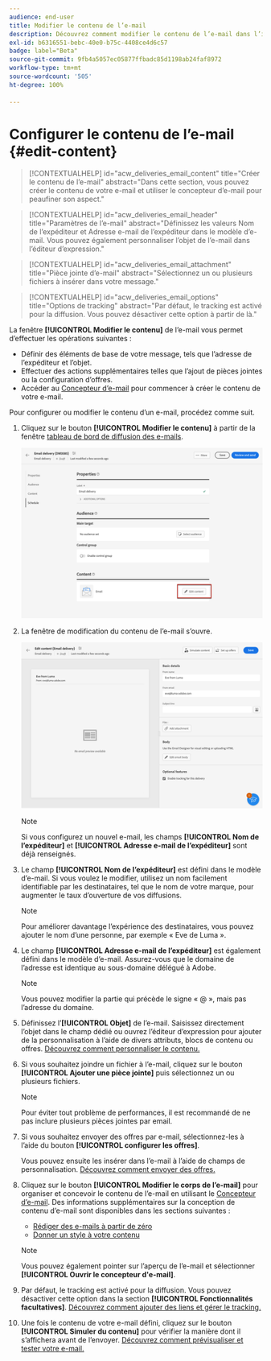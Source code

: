 ```yaml
---
audience: end-user
title: Modifier le contenu de l’e-mail
description: Découvrez comment modifier le contenu de l’e-mail dans l’interface utilisateur web de Campaign.
exl-id: b6316551-bebc-40e0-b75c-4408ce4d6c57
badge: label="Beta"
source-git-commit: 9fb4a5057ec05877ffbadc85d1198ab24faf8972
workflow-type: tm+mt
source-wordcount: '505'
ht-degree: 100%

---
```


# Configurer le contenu de l’e-mail {#edit-content}

>[!CONTEXTUALHELP]
>id="acw_deliveries_email_content"
>title="Créer le contenu de l’e-mail"
>abstract="Dans cette section, vous pouvez créer le contenu de votre e-mail et utiliser le concepteur d’e-mail pour peaufiner son aspect."

>[!CONTEXTUALHELP]
>id="acw_deliveries_email_header"
>title="Paramètres de l’e-mail"
>abstract="Définissez les valeurs Nom de l’expéditeur et Adresse e-mail de l’expéditeur dans le modèle d’e-mail. Vous pouvez également personnaliser l’objet de l’e-mail dans l’éditeur d’expression."

>[!CONTEXTUALHELP]
>id="acw_deliveries_email_attachment"
>title="Pièce jointe d’e-mail"
>abstract="Sélectionnez un ou plusieurs fichiers à insérer dans votre message."

>[!CONTEXTUALHELP]
>id="acw_deliveries_email_options"
>title="Options de tracking"
>abstract="Par défaut, le tracking est activé pour la diffusion. Vous pouvez désactiver cette option à partir de là."

La fenêtre **[!UICONTROL Modifier le contenu]** de l’e-mail vous permet d’effectuer les opérations suivantes :
* Définir des éléments de base de votre message, tels que l’adresse de l’expéditeur et l’objet.
* Effectuer des actions supplémentaires telles que l’ajout de pièces jointes ou la configuration d’offres.
* Accéder au [Concepteur d’e-mail](get-started-email-designer.md#start-authoring) pour commencer à créer le contenu de votre e-mail.

Pour configurer ou modifier le contenu d’un e-mail, procédez comme suit.

1. Cliquez sur le bouton **[!UICONTROL Modifier le contenu]** à partir de la fenêtre [tableau de bord de diffusion des e-mails](../email/create-email.md).

   ![](assets/email-edit-content-button.png)

1. La fenêtre de modification du contenu de l’e-mail s’ouvre.

   ![](assets/email-edit-content-dashboard.png)

   >[!NOTE]
   >
   >Si vous configurez un nouvel e-mail, les champs **[!UICONTROL Nom de l’expéditeur]** et **[!UICONTROL Adresse e-mail de l’expéditeur]** sont déjà renseignés.

1. Le champ **[!UICONTROL Nom de l’expéditeur]** est défini dans le modèle d’e-mail. Si vous voulez le modifier, utilisez un nom facilement identifiable par les destinataires, tel que le nom de votre marque, pour augmenter le taux d’ouverture de vos diffusions.

   >[!NOTE]
   >
   >Pour améliorer davantage l’expérience des destinataires, vous pouvez ajouter le nom d’une personne, par exemple « Eve de Luma ».

1. Le champ **[!UICONTROL Adresse e-mail de l’expéditeur]** est également défini dans le modèle d’e-mail. Assurez-vous que le domaine de l’adresse est identique au sous-domaine délégué à Adobe.

   >[!NOTE]
   >
   >Vous pouvez modifier la partie qui précède le signe « @ », mais pas l’adresse du domaine.

   <!--In the Reply address text fields, the sender's address is used by default for replies. However, Adobe recommends using an existing real address such as your brand's customer care. In this case, if a recipient sends a reply, the customer care will be able to handle it.-->

1. Définissez l’**[!UICONTROL Objet]** de l’e-mail. Saisissez directement l’objet dans le champ dédié ou ouvrez l’éditeur d’expression pour ajouter de la personnalisation à l’aide de divers attributs, blocs de contenu ou offres. [Découvrez comment personnaliser le contenu.](../personalization/personalize.md)

1. Si vous souhaitez joindre un fichier à l’e-mail, cliquez sur le bouton **[!UICONTROL Ajouter une pièce jointe]** puis sélectionnez un ou plusieurs fichiers.

   >[!NOTE]
   >
   >    Pour éviter tout problème de performances, il est recommandé de ne pas inclure plusieurs pièces jointes par email.

   <!--limitation on size + number of files?-->

1. Si vous souhaitez envoyer des offres par e-mail, sélectionnez-les à l’aide du bouton **[!UICONTROL configurer les offres]**.

   Vous pouvez ensuite les insérer dans l’e-mail à l’aide de champs de personnalisation. [Découvrez comment envoyer des offres.](offers.md)

1. Cliquez sur le bouton **[!UICONTROL Modifier le corps de l’e-mail]** pour organiser et concevoir le contenu de l’e-mail en utilisant le [Concepteur d’e-mail](#start-authoring). Des informations supplémentaires sur la conception de contenu d’e-mail sont disponibles dans les sections suivantes :

   * [Rédiger des e-mails à partir de zéro](create-email-content.md)
   * [Donner un style à votre contenu](get-started-email-style.md)

   >[!NOTE]
   >
   >Vous pouvez également pointer sur l’aperçu de l’e-mail et sélectionner **[!UICONTROL Ouvrir le concepteur d&#39;e-mail]**.

1. Par défaut, le tracking est activé pour la diffusion. Vous pouvez désactiver cette option dans la section **[!UICONTROL Fonctionnalités facultatives]**. [Découvrez comment ajouter des liens et gérer le tracking.](message-tracking.md)

1. Une fois le contenu de votre e-mail défini, cliquez sur le bouton **[!UICONTROL Simuler du contenu]** pour vérifier la manière dont il s’affichera avant de l’envoyer. [Découvrez comment prévisualiser et tester votre e-mail.](../preview-test/preview-test.md)

